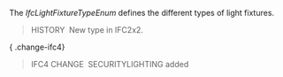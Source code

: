 ﻿The _IfcLightFixtureTypeEnum_ defines the different types of light fixtures.

> HISTORY&nbsp; New type in IFC2x2.

{ .change-ifc4}
> IFC4 CHANGE&nbsp; SECURITYLIGHTING added
